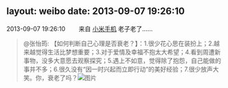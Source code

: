layout: weibo
date: 2013-09-07 19:26:10
---
<meta name="referrer" content="no-referrer" />

2013-09-07 19:26:10  &nbsp;&nbsp;&nbsp;&nbsp;&nbsp;&nbsp; 来自 <a href="http://app.weibo.com/t/feed/22zMnn" rel="nofollow">小米手机</a>
老子老了……
>  @张怡筠: 【如何判断自己心理是否衰老？】：1.很少花心思在装扮上；2.越来越觉得生活比梦想重要；3.对于爱情及幸福不抱太大希望；4.看到周遭新事物，没多大意愿去观察探究；5.遇上不如意，觉得除了抱怨，自己能做的事并不多；6.很久没有“因一时兴起而立即行动”的美好经验；7.很少放声大笑。你，衰老了吗？ ​​​
>  ![图片](https://ww2.sinaimg.cn/large/4a821d11jw1e8dyrwal6ej20go0ahq3d.jpg)
